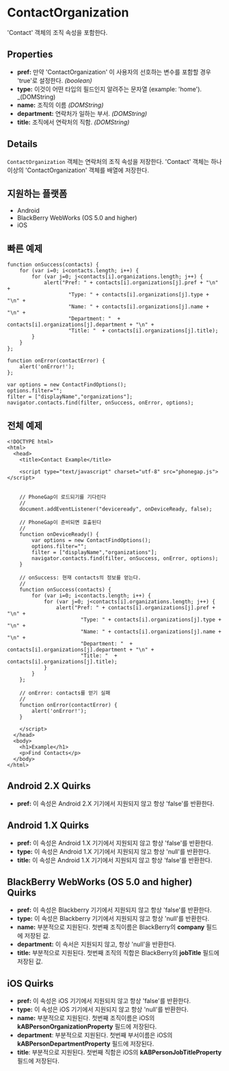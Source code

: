 ContactOrganization
===================

'Contact' 객체의 조직 속성을 포함한다.

Properties
----------
- __pref:__ 만약 'ContactOrganization' 이 사용자의 선호하는 변수를 포함할 경우 'true'로 설정한다. _(boolean)_
- __type:__ 이것이 어떤 타입의 필드인지 알려주는 문자열 (example: 'home'). _(DOMString)
- __name:__ 조직의 이름 _(DOMString)_
- __department:__ 연락처가 일하는 부서. _(DOMString)_
- __title:__ 조직에서 연락처의 직함. _(DOMString)_

Details
-------

`ContactOrganization` 객체는 연락처의 조직 속성을 저장한다. 'Contact' 객체는 하나 이상의 'ContactOrganization' 객체를 배열에 저장한다.

지원하는 플랫폼
-------------------

- Android
- BlackBerry WebWorks (OS 5.0 and higher)
- iOS

빠른 예제
-------------

    function onSuccess(contacts) {
		for (var i=0; i<contacts.length; i++) {
			for (var j=0; j<contacts[i].organizations.length; j++) {
				alert("Pref: " + contacts[i].organizations[j].pref + "\n" +
						"Type: " + contacts[i].organizations[j].type + "\n" +
						"Name: " + contacts[i].organizations[j].name + "\n" + 
						"Department: "  + contacts[i].organizations[j].department + "\n" + 
						"Title: "  + contacts[i].organizations[j].title);
			}
		}
    };

    function onError(contactError) {
        alert('onError!');
    };

    var options = new ContactFindOptions();
	options.filter="";
	filter = ["displayName","organizations"];
    navigator.contacts.find(filter, onSuccess, onError, options);

전체 예제
------------

    <!DOCTYPE html>
    <html>
      <head>
        <title>Contact Example</title>

        <script type="text/javascript" charset="utf-8" src="phonegap.js"></script>


        // PhoneGap이 로드되기를 기다린다
        //
        document.addEventListener("deviceready", onDeviceReady, false);

        // PhoneGap이 준비되면 호출된다
        //
        function onDeviceReady() {
			var options = new ContactFindOptions();
			options.filter="";
			filter = ["displayName","organizations"];
			navigator.contacts.find(filter, onSuccess, onError, options);
        }
    
        // onSuccess: 현재 contacts의 정보를 얻는다.
        //
		function onSuccess(contacts) {
			for (var i=0; i<contacts.length; i++) {
				for (var j=0; j<contacts[i].organizations.length; j++) {
					alert("Pref: " + contacts[i].organizations[j].pref + "\n" +
							"Type: " + contacts[i].organizations[j].type + "\n" +
							"Name: " + contacts[i].organizations[j].name + "\n" + 
							"Department: "  + contacts[i].organizations[j].department + "\n" + 
							"Title: "  + contacts[i].organizations[j].title);
				}
			}
		};
    
        // onError: contacts를 얻기 실패
        //
        function onError(contactError) {
            alert('onError!');
        }

        </script>
      </head>
      <body>
        <h1>Example</h1>
        <p>Find Contacts</p>
      </body>
    </html>
	

Android 2.X Quirks
------------------

- __pref:__ 이 속성은 Android 2.X 기기에서 지원되지 않고 항상 'false'를 반환한다.

Android 1.X Quirks
------------------

- __pref:__ 이 속성은 Android 1.X 기기에서 지원되지 않고 항상 'false'를 반환한다.
- __type:__ 이 속성은 Android 1.X 기기에서 지원되지 않고 항상 'null'를 반환한다.
- __title:__ 이 속성은 Android 1.X 기기에서 지원되지 않고 항상 'false'를 반환한다.

BlackBerry WebWorks (OS 5.0 and higher) Quirks
--------------------------------------------
- __pref:__ 이 속성은 Blackberry 기기에서 지원되지 않고 항상 'false'를 반환한다.
- __type:__ 이 속성은 Blackberry 기기에서 지원되지 않고 항상 'null'를 반환한다.
- __name:__ 부분적으로 지원된다. 첫번째 조직이름은 BlackBerry의 __company__ 필드에 저장된 값.
- __department:__ 이 속서은 지원되지 않고, 항상 'null'을 반환한다.
- __title:__ 부분적으로 지원된다. 첫번째 조직의 직합은 BlackBerry의 __jobTitle__ 필드에 저장된 값.

iOS Quirks
-----------
- __pref:__ 이 속성은 iOS 기기에서 지원되지 않고 항상 'false'를 반환한다.
- __type:__ 이 속성은 iOS 기기에서 지원되지 않고 항상 'null'를 반환한다.
- __name:__ 부분적으로 지원된다. 첫번째 조직이름은 iOS의 __kABPersonOrganizationProperty__ 필드에 저장된다.
- __department__: 부분적으로 지원된다. 첫번째 부서이름은 iOS의 __kABPersonDepartmentProperty__ 필드에 저장된다.
- __title__: 부분적으로 지원된다. 첫번째 직함은 iOS의 __kABPersonJobTitleProperty__ 필드에 저장된다.


